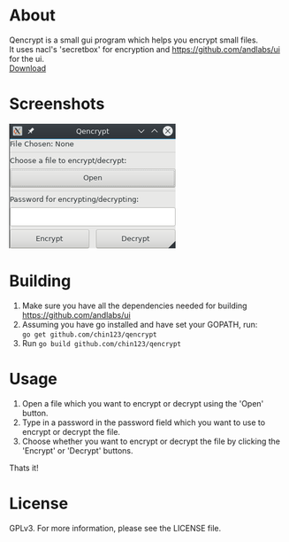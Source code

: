 # About
Qencrypt is a small gui program which helps you encrypt small files.  
It uses nacl's 'secretbox' for encryption and https://github.com/andlabs/ui for the ui.  
[Download](https://github.com/chin123/qencrypt/releases/)

# Screenshots
![Main Interface of qencrypt linux](screenshots/mainscreen.png)  

# Building
1. Make sure you have all the dependencies needed for building https://github.com/andlabs/ui  
2. Assuming you have go installed and have set your GOPATH, run:    
`go get github.com/chin123/qencrypt`  
3. Run `go build github.com/chin123/qencrypt`  

# Usage

1. Open a file which you want to encrypt or decrypt using the 'Open' button.
2. Type in a password in the password field which you want to use to encrypt or decrypt the file.
3. Choose whether you want to encrypt or decrypt the file by clicking the 'Encrypt' or 'Decrypt' buttons.

Thats it!

# License
GPLv3. For more information, please see the LICENSE file.
